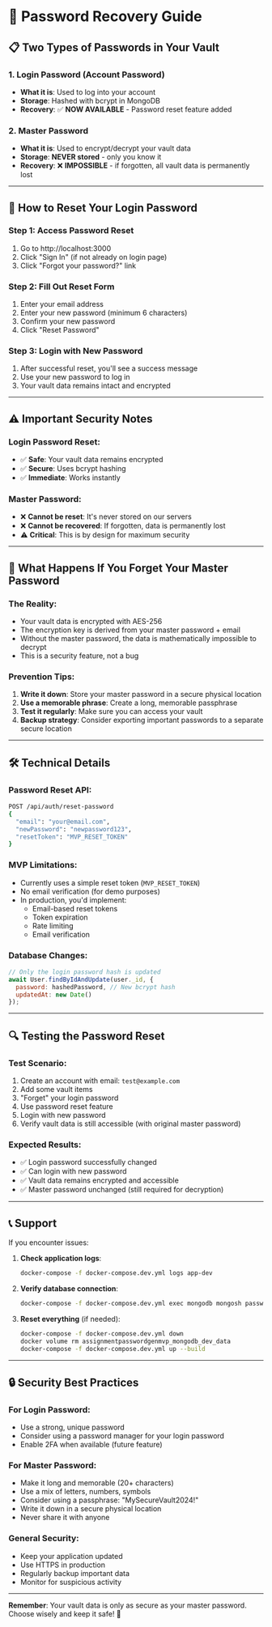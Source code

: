 # 🔐 Password Recovery Guide

## 📋 **Two Types of Passwords in Your Vault**

### **1. Login Password (Account Password)**
- **What it is**: Used to log into your account
- **Storage**: Hashed with bcrypt in MongoDB
- **Recovery**: ✅ **NOW AVAILABLE** - Password reset feature added

### **2. Master Password**
- **What it is**: Used to encrypt/decrypt your vault data
- **Storage**: **NEVER stored** - only you know it
- **Recovery**: ❌ **IMPOSSIBLE** - if forgotten, all vault data is permanently lost

---

## 🔄 **How to Reset Your Login Password**

### **Step 1: Access Password Reset**
1. Go to http://localhost:3000
2. Click "Sign In" (if not already on login page)
3. Click "Forgot your password?" link

### **Step 2: Fill Out Reset Form**
1. Enter your email address
2. Enter your new password (minimum 6 characters)
3. Confirm your new password
4. Click "Reset Password"

### **Step 3: Login with New Password**
1. After successful reset, you'll see a success message
2. Use your new password to log in
3. Your vault data remains intact and encrypted

---

## ⚠️ **Important Security Notes**

### **Login Password Reset:**
- ✅ **Safe**: Your vault data remains encrypted
- ✅ **Secure**: Uses bcrypt hashing
- ✅ **Immediate**: Works instantly

### **Master Password:**
- ❌ **Cannot be reset**: It's never stored on our servers
- ❌ **Cannot be recovered**: If forgotten, data is permanently lost
- ⚠️ **Critical**: This is by design for maximum security

---

## 🚨 **What Happens If You Forget Your Master Password**

### **The Reality:**
- Your vault data is encrypted with AES-256
- The encryption key is derived from your master password + email
- Without the master password, the data is mathematically impossible to decrypt
- This is a security feature, not a bug

### **Prevention Tips:**
1. **Write it down**: Store your master password in a secure physical location
2. **Use a memorable phrase**: Create a long, memorable passphrase
3. **Test it regularly**: Make sure you can access your vault
4. **Backup strategy**: Consider exporting important passwords to a separate secure location

---

## 🛠️ **Technical Details**

### **Password Reset API:**
```bash
POST /api/auth/reset-password
{
  "email": "your@email.com",
  "newPassword": "newpassword123",
  "resetToken": "MVP_RESET_TOKEN"
}
```

### **MVP Limitations:**
- Currently uses a simple reset token (`MVP_RESET_TOKEN`)
- No email verification (for demo purposes)
- In production, you'd implement:
  - Email-based reset tokens
  - Token expiration
  - Rate limiting
  - Email verification

### **Database Changes:**
```javascript
// Only the login password hash is updated
await User.findByIdAndUpdate(user._id, {
  password: hashedPassword, // New bcrypt hash
  updatedAt: new Date()
});
```

---

## 🔍 **Testing the Password Reset**

### **Test Scenario:**
1. Create an account with email: `test@example.com`
2. Add some vault items
3. "Forget" your login password
4. Use password reset feature
5. Login with new password
6. Verify vault data is still accessible (with original master password)

### **Expected Results:**
- ✅ Login password successfully changed
- ✅ Can login with new password
- ✅ Vault data remains encrypted and accessible
- ✅ Master password unchanged (still required for decryption)

---

## 📞 **Support**

If you encounter issues:

1. **Check application logs**:
   ```bash
   docker-compose -f docker-compose.dev.yml logs app-dev
   ```

2. **Verify database connection**:
   ```bash
   docker-compose -f docker-compose.dev.yml exec mongodb mongosh password-vault
   ```

3. **Reset everything** (if needed):
   ```bash
   docker-compose -f docker-compose.dev.yml down
   docker volume rm assignmentpasswordgenmvp_mongodb_dev_data
   docker-compose -f docker-compose.dev.yml up --build
   ```

---

## 🔒 **Security Best Practices**

### **For Login Password:**
- Use a strong, unique password
- Consider using a password manager for your login password
- Enable 2FA when available (future feature)

### **For Master Password:**
- Make it long and memorable (20+ characters)
- Use a mix of letters, numbers, symbols
- Consider using a passphrase: "MySecureVault2024!"
- Write it down in a secure physical location
- Never share it with anyone

### **General Security:**
- Keep your application updated
- Use HTTPS in production
- Regularly backup important data
- Monitor for suspicious activity

---

**Remember**: Your vault data is only as secure as your master password. Choose wisely and keep it safe! 🔐
